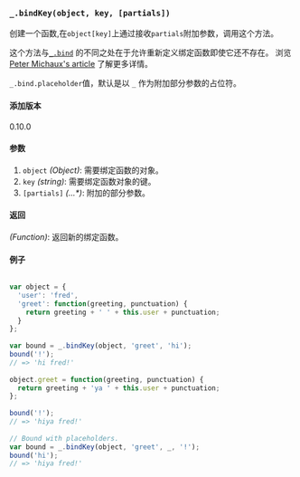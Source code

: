 ### `_.bindKey(object, key, [partials])`[​](#_bindkeyobject-key-partials "_bindkeyobject-key-partials的直接链接")

创建一个函数,在`object[key]`上通过接收`partials`附加参数，调用这个方法。  
  
这个方法与[`_.bind`](#bind) 的不同之处在于允许重新定义绑定函数即使它还不存在。 浏览[Peter Michaux's article](http://peter.michaux.ca/articles/lazy-function-definition-pattern) 了解更多详情。  
  
`_.bind.placeholder`值，默认是以 `_` 作为附加部分参数的占位符。

#### 添加版本

0.10.0

#### 参数

1.  `object` _(Object)_: 需要绑定函数的对象。
2.  `key` _(string)_: 需要绑定函数对象的键。
3.  `[partials]` _(...\*)_: 附加的部分参数。

#### 返回

_(Function)_: 返回新的绑定函数。

#### 例子

```js

var object = {
  'user': 'fred',
  'greet': function(greeting, punctuation) {
    return greeting + ' ' + this.user + punctuation;
  }
};
 
var bound = _.bindKey(object, 'greet', 'hi');
bound('!');
// => 'hi fred!'
 
object.greet = function(greeting, punctuation) {
  return greeting + 'ya ' + this.user + punctuation;
};
 
bound('!');
// => 'hiya fred!'
 
// Bound with placeholders.
var bound = _.bindKey(object, 'greet', _, '!');
bound('hi');
// => 'hiya fred!'

```